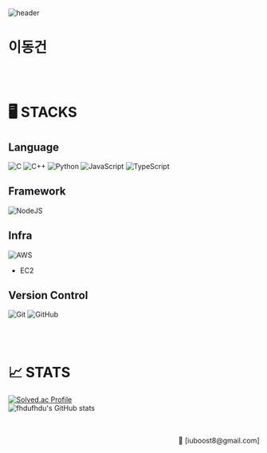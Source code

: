 <div align="left">
  </br>

  ![header](https://capsule-render.vercel.app/api?type=waving&color=auto&height=300&section=header&text=GRIT%20&fontSize=50&animation=fadeIn)

  # 이동건

  </br>
  </br>


  # 🖥️ STACKS

  ## Language
  ![C](https://img.shields.io/badge/c++-%2300599C.svg?style=for-the-badge&logo=c%2B%2B&logoColor=white)
  ![C++](https://img.shields.io/badge/c-A8B9CC.svg?style=for-the-badge&logo=c&logoColor=white)
  ![Python](https://img.shields.io/badge/python-3670A0?style=for-the-badge&logo=python&logoColor=ffdd54)
  ![JavaScript](https://img.shields.io/badge/javascript-%23323330.svg?style=for-the-badge&logo=javascript&logoColor=%23F7DF1E)
  ![TypeScript](https://img.shields.io/badge/typescript-%23007ACC.svg?style=for-the-badge&logo=typescript&logoColor=white)
  ## Framework
  ![NodeJS](https://img.shields.io/badge/node.js-339933.svg?style=for-the-badge&logo=nodedotjs&logoColor=white)
  ## Infra
  ![AWS](https://img.shields.io/badge/AWS-%23FF9900.svg?style=for-the-badge&logo=amazon-aws&logoColor=white)
  - EC2
  ## Version Control
  ![Git](https://img.shields.io/badge/git-%23F05033.svg?style=for-the-badge&logo=git&logoColor=white)
  ![GitHub](https://img.shields.io/badge/github-%23121011.svg?style=for-the-badge&logo=github&logoColor=white)
  
  </br>
  </br>

  # 📈 STATS
  [![Solved.ac Profile](http://mazassumnida.wtf/api/v2/generate_badge?boj=iuboost8)](https://solved.ac/iuboost8/) </br>
  ![fhdufhdu's GitHub stats](https://github-readme-stats.vercel.app/api?username=DGboost&show_icons=true&theme=radical)

  <div align="right">
      </br>
      </br>
      <span>📩 [iuboost8@gmail.com]</span></br>
  </div>
</div>
